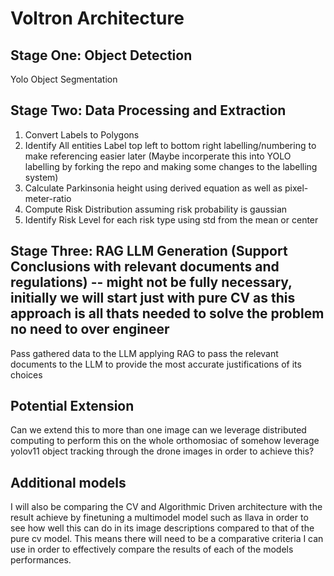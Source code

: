 # Voltron Architecture
## Stage One: Object Detection
Yolo Object Segmentation

## Stage Two: Data Processing and Extraction 
1. Convert Labels to Polygons
2. Identify All entities Label top left to bottom right labelling/numbering to make referencing easier later (Maybe incorperate this into   YOLO labelling by forking the repo and making some changes to the labelling system)
3. Calculate Parkinsonia height using derived equation as well as pixel-meter-ratio
4. Compute Risk Distribution assuming risk probability is gaussian
5. Identify Risk Level for each risk type using std from the mean or center

## Stage Three: RAG LLM Generation (Support Conclusions with relevant documents and regulations) -- might not be fully necessary, initially we will start just with pure CV as this approach is all thats needed to solve the problem no need to over engineer
Pass gathered data to the LLM applying RAG to pass the relevant documents to the LLM to provide the most accurate justifications of its choices 


## Potential Extension 
Can we extend this to more than one image can we leverage distributed computing to perform this on the whole orthomosiac of somehow leverage yolov11 object tracking through the drone images in order to achieve this?


## Additional models
I will also be comparing the CV and Algorithmic Driven architecture with the result achieve by finetuning a multimodel model such as llava in order to see how well this can do in its image descriptions compared to that of the pure cv model.
This means there will need to be a comparative criteria I can use in order to effectively compare the results of each of the models performances.  